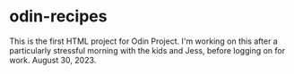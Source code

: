# odin-recipes

This is the first HTML project for Odin Project. I'm working on this after a particularly stressful morning with the kids and Jess, before logging on for work. August 30, 2023. 